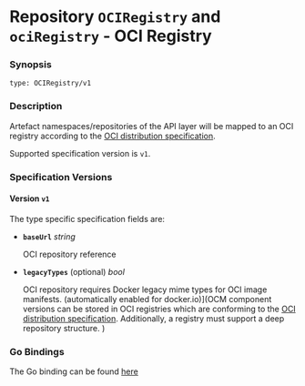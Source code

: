 
# Repository `OCIRegistry` and `ociRegistry` - OCI Registry 


### Synopsis

```
type: OCIRegistry/v1
```

### Description

Artefact namespaces/repositories of the API layer will be mapped to an OCI
registry according to the [OCI distribution specification](https://github.com/opencontainers/distribution-spec/blob/main/spec.md).

Supported specification version is `v1`.

### Specification Versions

#### Version `v1`

The type specific specification fields are:

- **`baseUrl`** *string*

  OCI repository reference

- **`legacyTypes`** (optional) *bool*

  OCI repository requires Docker legacy mime types for OCI
  image manifests. (automatically enabled for docker.io)](OCM component versions can be stored in OCI registries which
are conforming to the [OCI distribution specification](https://github.com/opencontainers/distribution-spec/blob/main/spec.md).
Additionally, a registry must support a deep repository structure.
)

### Go Bindings

The Go binding can be found [here](type.go)
